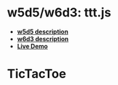 # w5d5/w6d3: ttt.js

* **[w5d5 description][w5d5-description]**
* **[w6d3 description][w6d3-description]**
* **[Live Demo][live-demo]**

[w5d5-description]: https://github.com/appacademy/js-curriculum/blob/master/w5d5/hanoi-ttt.md
[w6d3-description]: https://github.com/appacademy/js-curriculum/blob/master/projects/w6d3-ttt-ui.md
[live-demo]: http://appacademy.github.io/ttt.js/solution/html/index.html
# TicTacToe
